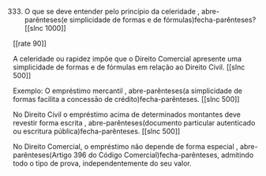 333. O que se deve entender pelo princípio da celeridade , abre-parênteses(e simplicidade de formas e de fórmulas)fecha-parênteses?
[[slnc 1000]]

[[rate 90]]

A celeridade ou rapidez impõe que o Direito Comercial apresente uma simplicidade de formas e de fórmulas
em relação ao Direito Civil.
[[slnc 500]]

Exemplo: O empréstimo mercantil , abre-parênteses(a simplicidade de formas facilita a concessão de crédito)fecha-parênteses.
[[slnc 500]]

No Direito Civil o empréstimo acima de determinados montantes deve revestir forma escrita , abre-parênteses(documento particular autenticado ou escritura pública)fecha-parênteses.
[[slnc 500]]

No Direito Comercial, o empréstimo não depende de forma especial , abre-parênteses(Artigo 396 do Código Comercial)fecha-parênteses, admitindo todo o tipo de prova, independentemente do seu valor.
